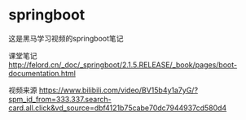 # springboot
这是黑马学习视频的springboot笔记

课堂笔记
http://felord.cn/_doc/_springboot/2.1.5.RELEASE/_book/pages/boot-documentation.html


视频来源
https://www.bilibili.com/video/BV15b4y1a7yG/?spm_id_from=333.337.search-card.all.click&vd_source=dbf4121b75cabe70dc7944937cd580d4
